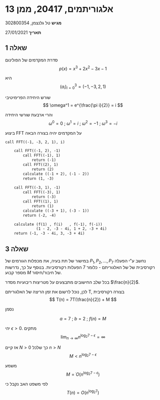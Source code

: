 # אלגוריתמים, 20417, ממן 13

__מגיש__ טל גלנצמן, 302800354

__תאריך__ 27/01/2021 

## שאלה 1

סדרת המקדמים של הפולינום
$$
    p(x) = x^3 + 2x^2 -3x - 1 
$$

היא
$$
    (a_i)_{i=0}^3 = (-1, -3, 2, 1)
$$

שורש היחידה הפרימיטיבי
$$
    \omega^1 = e^{\frac{\pi i}{2}} = i
$$

והרי ארבעת שורשי היחידה
$$
    \omega^0 = 0 ~;~ \omega^1 = i ~;~ \omega^2 = -1 ~;~ \omega^3 = -i
$$

ביצוע FFT על המקדמים יהיה בצורה הבאה
```latex
call FFT((-1, -3, 2, 1), i)

    call FFT((-1, 2), -1)
        call FFT((-1), 1)
            return (-1)
        call FFT((2), 1)
            return (2)
        calculate ((-1 + 2), (-1 - 2)) 
        return (1, -3)
    
    call FFT((-3, 1), -1)
        call FFT((-3), 1)
            return (-3)
        call FFT((1), 1)
            return (1)
        calculate ((-3 + 1), (-3 - 1))
        return (-2, -4)

    calculate (f(1) , f(i)   , f(-1), f(-i))
              (1 - 2, -3 - 4i, 1 + 2, -3 + 4i)
    return (-1, -3 - 4i, 3, -3 + 4i)
```

## שאלה 3

במישור של תת בעיה, את מכפלות הגורמים של $P_1, P_2, ..., P_7$ נחשב ע"י הפעלה רקורסיבית של של האלגוריתם - כלומר 7 הפעלות רקורסיביות. בנוסף על כך, נדרשות מספר קבוע $M$ של חיבור/חיסור.

בכל שלב החישובים מתבצעים על מטריצות ריבועיות מסדר $\frac{n}{2}$.

לכן, נוכל לרשום את זמן הריצה של האלגוריתם T, בצורה רקורסיבית
$$
    T(n) = 7T(\frac{n}{2}) +  M
$$

נסמן

$$
    a = 7 ~;~ b = 2 ~;~ f(n) = M
$$

יהי $\epsilon > 0$. מתקים
$$
    \lim_{n \to \infty} n^{\log_{2}7 - \epsilon} = \infty
$$

אז קיים $N > 0$ כך שלכל $n > N$
$$
    M < n^{\log_{2}7 - \epsilon}
$$

משמע 
$$
    M = ֹֹO(n^{\log_{2}7 - \epsilon})
$$

לפי משפט האב נקבל כי
$$
    T(n) = O(n^{\log_{2}7})
$$
